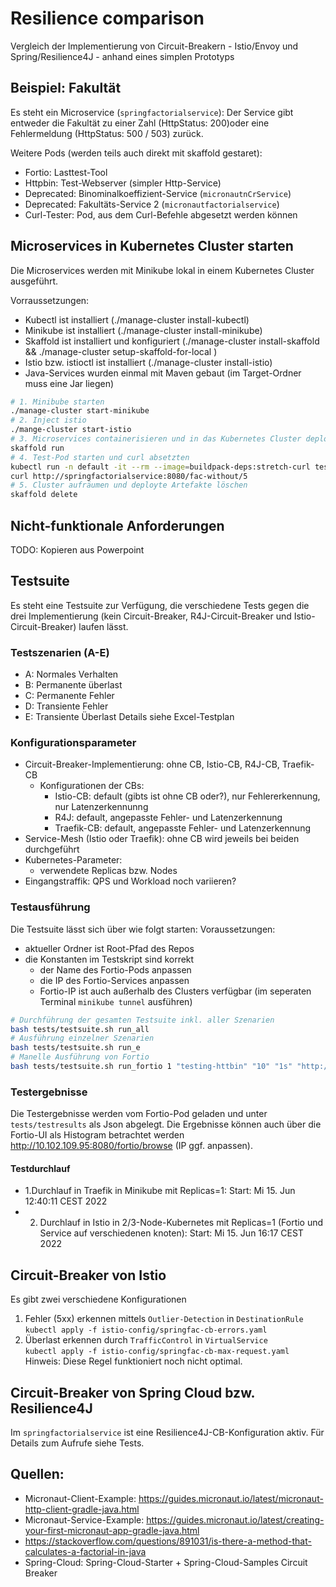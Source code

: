 # Resilience comparison

Vergleich der Implementierung von Circuit-Breakern - Istio/Envoy und Spring/Resilience4J - anhand eines simplen Prototyps

## Beispiel: Fakultät

Es steht ein Microservice (`springfactorialservice`):
Der Service gibt entweder die Fakultät zu einer Zahl (HttpStatus: 200)oder eine Fehlermeldung (HttpStatus: 500 / 503) zurück.

Weitere Pods (werden teils auch direkt mit skaffold gestaret):
- Fortio: Lasttest-Tool
- Httpbin: Test-Webserver (simpler Http-Service)
- Deprecated: Binominalkoeffizient-Service (`micronautnCrService`)
- Deprecated: Fakultäts-Service 2 (`micronautfactorialservice`) 
- Curl-Tester: Pod, aus dem Curl-Befehle abgesetzt werden können

## Microservices in Kubernetes Cluster starten

Die Microservices werden mit Minikube lokal in einem Kubernetes Cluster ausgeführt. 

Vorraussetzungen: 
- Kubectl ist installiert (./manage-cluster install-kubectl)
- Minikube ist installiert (./manage-cluster install-minikube)
- Skaffold ist installiert und konfiguriert  (./manage-cluster install-skaffold && ./manage-cluster setup-skaffold-for-local )
- Istio bzw. istioctl ist installiert (./manage-cluster install-istio)
- Java-Services wurden einmal mit Maven gebaut (im Target-Ordner muss eine Jar liegen)

```bash
# 1. Minibube starten
./manage-cluster start-minikube
# 2. Inject istio
./mange-cluster start-istio
# 3. Microservices containerisieren und in das Kubernetes Cluster deployen
skaffold run
# 4. Test-Pod starten und curl absetzten
kubectl run -n default -it --rm --image=buildpack-deps:stretch-curl tester /bin/bash
curl http://springfactorialservice:8080/fac-without/5 
# 5. Cluster aufräumen und deployte Artefakte löschen
skaffold delete

```

## Nicht-funktionale Anforderungen 
TODO: Kopieren aus Powerpoint

## Testsuite

Es steht eine Testsuite zur Verfügung, die verschiedene Tests gegen die drei Implementierung (kein Circuit-Breaker, R4J-Circuit-Breaker und Istio-Circuit-Breaker) laufen lässt.

### Testszenarien (A-E)
- A: Normales Verhalten
- B: Permanente überlast
- C: Permanente Fehler
- D: Transiente Fehler
- E: Transiente Überlast
Details siehe  Excel-Testplan

### Konfigurationsparameter
- Circuit-Breaker-Implementierung: ohne CB, Istio-CB, R4J-CB, Traefik-CB
    - Konfigurationen der CBs:
        - Istio-CB: default (gibts ist ohne CB oder?), nur Fehlererkennung, nur Latenzerkennunng
        - R4J: default, angepasste Fehler- und Latenzerkennung
        - Traefik-CB: default, angepasste Fehler- und Latenzerkennung
- Service-Mesh (Istio oder Traefik): ohne CB wird jeweils bei beiden durchgeführt
- Kubernetes-Parameter:
    - verwendete Replicas bzw. Nodes 
- Eingangstraffik: QPS und Workload noch variieren?



### Testausführung
Die Testsuite lässt sich über wie folgt starten:
Voraussetzungen:
- aktueller Ordner ist Root-Pfad des Repos
- die Konstanten im Testskript sind korrekt
    - der Name des Fortio-Pods anpassen
    - die IP des Fortio-Services anpassen
    - Fortio-IP ist auch außerhalb des Clusters verfügbar (im seperaten Terminal `minikube tunnel` ausführen)

```bash
# Durchführung der gesamten Testsuite inkl. aller Szenarien
bash tests/testsuite.sh run_all
# Ausführung einzelner Szenarien
bash tests/testsuite.sh run_e
# Manelle Ausführung von Fortio
bash tests/testsuite.sh run_fortio 1 "testing-httbin" "10" "1s" "http://httpbin:8000/get"
```
### Testergebnisse
Die Testergebnisse werden vom Fortio-Pod geladen und unter `tests/testresults` als Json abgelegt.
Die Ergebnisse können auch über die Fortio-UI als Histogram betrachtet werden http://10.102.109.95:8080/fortio/browse (IP ggf. anpassen).

#### Testdurchlauf
- 1.Durchlauf in Traefik in Minikube mit Replicas=1: Start: Mi 15. Jun 12:40:11 CEST 2022
- 2. Durchlauf in Istio in 2/3-Node-Kubernetes mit Replicas=1 (Fortio und Service auf verschiedenen knoten): Start: Mi 15. Jun 16:17 CEST 2022

## Circuit-Breaker von Istio
Es gibt zwei verschiedene Konfigurationen
1. Fehler (5xx) erkennen mittels `Outlier-Detection` in `DestinationRule`  
`kubectl apply -f istio-config/springfac-cb-errors.yaml`  
2. Überlast erkennen durch `TrafficControl` in `VirtualService`  
`kubectl apply -f istio-config/springfac-cb-max-request.yaml`  
Hinweis: Diese Regel funktioniert noch nicht optimal.

## Circuit-Breaker von Spring Cloud bzw. Resilience4J
Im `springfactorialservice` ist eine Resilience4J-CB-Konfiguration aktiv. Für Details zum Aufrufe siehe Tests.

## Quellen:
- Micronaut-Client-Example: https://guides.micronaut.io/latest/micronaut-http-client-gradle-java.html
- Micronaut-Service-Example: https://guides.micronaut.io/latest/creating-your-first-micronaut-app-gradle-java.html
- https://stackoverflow.com/questions/891031/is-there-a-method-that-calculates-a-factorial-in-java
- Spring-Cloud: Spring-Cloud-Starter + Spring-Cloud-Samples Circuit Breaker